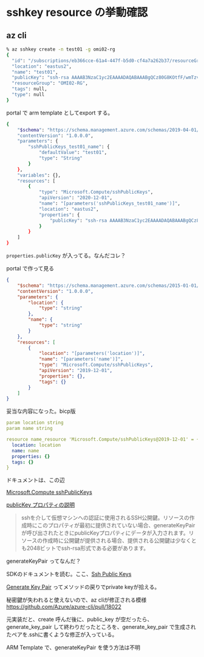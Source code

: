 # sshkey resource の挙動確認

## az cli

```sh
% az sshkey create -n test01 -g omi02-rg
{
  "id": "/subscriptions/eb366cce-61a4-447f-b5d0-cf4a7a262b37/resourceGroups/OMI02-RG/providers/Microsoft.Compute/sshPublicKeys/test01",
  "location": "eastus2",
  "name": "test01",
  "publicKey": "ssh-rsa AAAAB3NzaC1yc2EAAAADAQABAAABgQCz80G8KOtfF/wmTzv1SIX2pnpH\r\nWXjkoF534TrYrqNOzrXoik7VD6dlslnIXJn/ySKH7/VRGRNXpu4lr5LcXkfSOa7q\r\n09t0OVhX9ivFpoR/TZa48df+uSbLEb+5+qwhS6MvA9ftpjNAQs3tDHvkYFX7sJRq\r\n68fNDDJR1/JtQZmUXNsS7OOW30BgLBac6XJ44ua+rio/tG15Br8k2ZMrcPwmhXTB\r\nj04Rmzc69DoxO6yzgQcB7IJ/piBWfc7NQXK9TOl6EYXpzg2P46xOdarNkW9dFC1J\r\nBjerZUmQ5uZtwMm8Cm4/QHyVUd5OfEAVwCZVjtLn4uCcBXM/m4uQktFRWBxzhRaP\r\njFAOY9YdxIcsiz0qUzGZv55U2Tblf3TFcYuWYqvfldUhPJ1kL+3mKxl0gIL8ucZi\r\ngIuTofCSVFnRqA5u38bP7cthRydzd2y9UOTjDbNh3rzedNypLCD6iMYZ8mmhqjyZ\r\nD/xV539B0QV0KVo6RJ6ewJIY1PyWiGbPiUq7Eys= generated-by-azure\r\n",
  "resourceGroup": "OMI02-RG",
  "tags": null,
  "type": null
}
```

portal で arm template としてexport する。

```sh
{
    "$schema": "https://schema.management.azure.com/schemas/2019-04-01/deploymentTemplate.json#",
    "contentVersion": "1.0.0.0",
    "parameters": {
        "sshPublicKeys_test01_name": {
            "defaultValue": "test01",
            "type": "String"
        }
    },
    "variables": {},
    "resources": [
        {
            "type": "Microsoft.Compute/sshPublicKeys",
            "apiVersion": "2020-12-01",
            "name": "[parameters('sshPublicKeys_test01_name')]",
            "location": "eastus2",
            "properties": {
                "publicKey": "ssh-rsa AAAAB3NzaC1yc2EAAAADAQABAAABgQCz80G8KOtfF/wmTzv1SIX2pnpH\r\nWXjkoF534TrYrqNOzrXoik7VD6dlslnIXJn/ySKH7/VRGRNXpu4lr5LcXkfSOa7q\r\n09t0OVhX9ivFpoR/TZa48df+uSbLEb+5+qwhS6MvA9ftpjNAQs3tDHvkYFX7sJRq\r\n68fNDDJR1/JtQZmUXNsS7OOW30BgLBac6XJ44ua+rio/tG15Br8k2ZMrcPwmhXTB\r\nj04Rmzc69DoxO6yzgQcB7IJ/piBWfc7NQXK9TOl6EYXpzg2P46xOdarNkW9dFC1J\r\nBjerZUmQ5uZtwMm8Cm4/QHyVUd5OfEAVwCZVjtLn4uCcBXM/m4uQktFRWBxzhRaP\r\njFAOY9YdxIcsiz0qUzGZv55U2Tblf3TFcYuWYqvfldUhPJ1kL+3mKxl0gIL8ucZi\r\ngIuTofCSVFnRqA5u38bP7cthRydzd2y9UOTjDbNh3rzedNypLCD6iMYZ8mmhqjyZ\r\nD/xV539B0QV0KVo6RJ6ewJIY1PyWiGbPiUq7Eys= generated-by-azure\r\n"
            }
        }
    ]
}
```

`properties.publicKey` が入ってる。なんだコレ？

portal で作って見る

```json
{
    "$schema": "https://schema.management.azure.com/schemas/2015-01-01/deploymentTemplate.json#",
    "contentVersion": "1.0.0.0",
    "parameters": {
        "location": {
            "type": "string"
        },
        "name": {
            "type": "string"
        }
    },
    "resources": [
        {
            "location": "[parameters('location')]",
            "name": "[parameters('name')]",
            "type": "Microsoft.Compute/sshPublicKeys",
            "apiVersion": "2019-12-01",
            "properties": {},
            "tags": {}
        }
    ]
}
```

妥当な内容になった。bicp版

```yaml
param location string
param name string

resource name_resource 'Microsoft.Compute/sshPublicKeys@2019-12-01' = {
  location: location
  name: name
  properties: {}
  tags: {}
}
```

ドキュメントは、この辺

[Microsoft.Compute sshPublicKeys](https://docs.microsoft.com/en-us/azure/templates/microsoft.compute/sshpublickeys?tabs=json)

[publicKey プロパティの説明](https://docs.microsoft.com/en-us/azure/templates/microsoft.compute/sshpublickeys?tabs=json#sshpublickeyresourceproperties-object)

> sshを介して仮想マシンへの認証に使用されるSSH公開鍵。リソースの作成時にこのプロパティが最初に提供されていない場合、generateKeyPairが呼び出されたときにpublicKeyプロパティにデータが入力されます。リソースの作成時に公開鍵が提供される場合、提供される公開鍵は少なくとも2048ビットでssh-rsa形式である必要があります。

generateKeyPair ってなんだ？

SDKのドキュメントを読む。ここ、[Ssh Public Keys](https://docs.microsoft.com/en-us/rest/api/compute/sshpublickeys)

[Generate Key Pair](https://docs.microsoft.com/en-us/rest/api/compute/sshpublickeys/generatekeypair#sshpublickeygeneratekeypairresult) ってメソッドの戻りでprivate keyが拾える。

秘密鍵が失われると使えないので、az cliが修正される模様
https://github.com/Azure/azure-cli/pull/18022

元実装だと、create 呼んだ後に、public_key が空だったら、generate_key_pair して終わりだったところを、generate_key_pair  で生成されたペアを.sshに書くような修正が入っている。

ARM Template で、generateKeyPair を使う方法は不明



